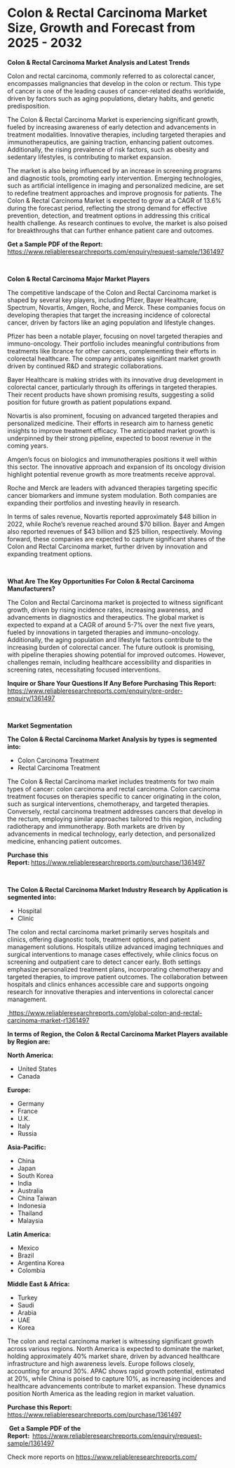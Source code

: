 <p><h1>Colon & Rectal Carcinoma Market Size, Growth and Forecast from 2025 - 2032</h1></p><p><strong>Colon & Rectal Carcinoma Market Analysis and Latest Trends</strong></p>
<p><p>Colon and rectal carcinoma, commonly referred to as colorectal cancer, encompasses malignancies that develop in the colon or rectum. This type of cancer is one of the leading causes of cancer-related deaths worldwide, driven by factors such as aging populations, dietary habits, and genetic predisposition. </p><p>The Colon & Rectal Carcinoma Market is experiencing significant growth, fueled by increasing awareness of early detection and advancements in treatment modalities. Innovative therapies, including targeted therapies and immunotherapeutics, are gaining traction, enhancing patient outcomes. Additionally, the rising prevalence of risk factors, such as obesity and sedentary lifestyles, is contributing to market expansion.</p><p>The market is also being influenced by an increase in screening programs and diagnostic tools, promoting early intervention. Emerging technologies, such as artificial intelligence in imaging and personalized medicine, are set to redefine treatment approaches and improve prognosis for patients. The Colon & Rectal Carcinoma Market is expected to grow at a CAGR of 13.6% during the forecast period, reflecting the strong demand for effective prevention, detection, and treatment options in addressing this critical health challenge. As research continues to evolve, the market is also poised for breakthroughs that can further enhance patient care and outcomes.</p></p>
<p><strong>Get a Sample PDF of the Report:&nbsp;</strong> <a href="https://www.reliableresearchreports.com/enquiry/request-sample/1361497?utm_campaign=3250&utm_medium=2&utm_source=Github&utm_content=ia&utm_term=22032025&utm_id=colon-rectal-carcinoma">https://www.reliableresearchreports.com/enquiry/request-sample/1361497</a></p>
<p>&nbsp;</p>
<p><strong>Colon & Rectal Carcinoma Major Market Players</strong></p>
<p><p>The competitive landscape of the Colon and Rectal Carcinoma market is shaped by several key players, including Pfizer, Bayer Healthcare, Spectrum, Novartis, Amgen, Roche, and Merck. These companies focus on developing therapies that target the increasing incidence of colorectal cancer, driven by factors like an aging population and lifestyle changes.</p><p>Pfizer has been a notable player, focusing on novel targeted therapies and immuno-oncology. Their portfolio includes meaningful contributions from treatments like Ibrance for other cancers, complementing their efforts in colorectal healthcare. The company anticipates significant market growth driven by continued R&D and strategic collaborations.</p><p>Bayer Healthcare is making strides with its innovative drug development in colorectal cancer, particularly through its offerings in targeted therapies. Their recent products have shown promising results, suggesting a solid position for future growth as patient populations expand.</p><p>Novartis is also prominent, focusing on advanced targeted therapies and personalized medicine. Their efforts in research aim to harness genetic insights to improve treatment efficacy. The anticipated market growth is underpinned by their strong pipeline, expected to boost revenue in the coming years.</p><p>Amgen’s focus on biologics and immunotherapies positions it well within this sector. The innovative approach and expansion of its oncology division highlight potential revenue growth as more treatments receive approval.</p><p>Roche and Merck are leaders with advanced therapies targeting specific cancer biomarkers and immune system modulation. Both companies are expanding their portfolios and investing heavily in research.</p><p>In terms of sales revenue, Novartis reported approximately $48 billion in 2022, while Roche’s revenue reached around $70 billion. Bayer and Amgen also reported revenues of $43 billion and $25 billion, respectively. Moving forward, these companies are expected to capture significant shares of the Colon and Rectal Carcinoma market, further driven by innovation and expanding treatment options.</p></p>
<p>&nbsp;</p>
<p><strong>What Are The Key Opportunities For Colon & Rectal Carcinoma Manufacturers?</strong></p>
<p><p>The Colon and Rectal Carcinoma market is projected to witness significant growth, driven by rising incidence rates, increasing awareness, and advancements in diagnostics and therapeutics. The global market is expected to expand at a CAGR of around 5-7% over the next five years, fueled by innovations in targeted therapies and immuno-oncology. Additionally, the aging population and lifestyle factors contribute to the increasing burden of colorectal cancer. The future outlook is promising, with pipeline therapies showing potential for improved outcomes. However, challenges remain, including healthcare accessibility and disparities in screening rates, necessitating focused interventions.</p></p>
<p><strong>Inquire or Share Your Questions If Any Before Purchasing This Report:</strong> <a href="https://www.reliableresearchreports.com/enquiry/pre-order-enquiry/1361497?utm_campaign=3250&utm_medium=2&utm_source=Github&utm_content=ia&utm_term=22032025&utm_id=colon-rectal-carcinoma">https://www.reliableresearchreports.com/enquiry/pre-order-enquiry/1361497</a></p>
<p>&nbsp;</p>
<p><strong>Market Segmentation</strong></p>
<p><strong>The Colon & Rectal Carcinoma Market Analysis by types is segmented into:</strong></p>
<p><ul><li>Colon Carcinoma Treatment</li><li>Rectal Carcinoma Treatment</li></ul></p>
<p><p>The Colon & Rectal Carcinoma market includes treatments for two main types of cancer: colon carcinoma and rectal carcinoma. Colon carcinoma treatment focuses on therapies specific to cancer originating in the colon, such as surgical interventions, chemotherapy, and targeted therapies. Conversely, rectal carcinoma treatment addresses cancers that develop in the rectum, employing similar approaches tailored to this region, including radiotherapy and immunotherapy. Both markets are driven by advancements in medical technology, early detection, and personalized medicine, enhancing patient outcomes.</p></p>
<p><strong>Purchase this Report:&nbsp;</strong><a href="https://www.reliableresearchreports.com/purchase/1361497?utm_campaign=3250&utm_medium=2&utm_source=Github&utm_content=ia&utm_term=22032025&utm_id=colon-rectal-carcinoma">https://www.reliableresearchreports.com/purchase/1361497</a></p>
<p>&nbsp;</p>
<p><strong>The Colon & Rectal Carcinoma Market Industry Research by Application is segmented into:</strong></p>
<p><ul><li>Hospital</li><li>Clinic</li></ul></p>
<p><p>The colon and rectal carcinoma market primarily serves hospitals and clinics, offering diagnostic tools, treatment options, and patient management solutions. Hospitals utilize advanced imaging techniques and surgical interventions to manage cases effectively, while clinics focus on screening and outpatient care to detect cancer early. Both settings emphasize personalized treatment plans, incorporating chemotherapy and targeted therapies, to improve patient outcomes. The collaboration between hospitals and clinics enhances accessible care and supports ongoing research for innovative therapies and interventions in colorectal cancer management.</p></p>
<p><a href="https://www.reliableresearchreports.com/global-colon-and-rectal-carcinoma-market-r1361497?utm_campaign=3250&utm_medium=2&utm_source=Github&utm_content=ia&utm_term=22032025&utm_id=colon-rectal-carcinoma">&nbsp;https://www.reliableresearchreports.com/global-colon-and-rectal-carcinoma-market-r1361497</a></p>
<p><strong>In terms of Region, the Colon & Rectal Carcinoma Market Players available by Region are:</strong></p>
<p>
    <p> <strong> North America: </strong>
        <ul>
            <li>United States</li>
            <li>Canada</li>
        </ul>
        </p> 
    <p> <strong> Europe: </strong>
        <ul>
            <li>Germany</li>
            <li>France</li>
            <li>U.K.</li>
            <li>Italy</li>
            <li>Russia</li>
        </ul>
        </p> 
    <p> <strong> Asia-Pacific: </strong>
        <ul>
            <li>China</li>
            <li>Japan</li>
            <li>South Korea</li>
            <li>India</li>
            <li>Australia</li>
            <li>China Taiwan</li>
            <li>Indonesia</li>
            <li>Thailand</li>
            <li>Malaysia</li>
        </ul>
        </p> 
    <p> <strong> Latin America: </strong>
        <ul>
            <li>Mexico</li>
            <li>Brazil</li>
            <li>Argentina Korea</li>
            <li>Colombia</li>
        </ul>
        </p> 
    <p> <strong> Middle East & Africa: </strong>
        <ul>
            <li>Turkey</li>
            <li>Saudi</li>
            <li>Arabia</li>
            <li>UAE</li>
            <li>Korea</li>
        </ul>
    </p>
    </p>
<p><p>The colon and rectal carcinoma market is witnessing significant growth across various regions. North America is expected to dominate the market, holding approximately 40% market share, driven by advanced healthcare infrastructure and high awareness levels. Europe follows closely, accounting for around 30%. APAC shows rapid growth potential, estimated at 20%, while China is poised to capture 10%, as increasing incidences and healthcare advancements contribute to market expansion. These dynamics position North America as the leading region in market valuation.</p></p>
<p><strong>Purchase this Report: </strong><a href="https://www.reliableresearchreports.com/purchase/1361497?utm_campaign=3250&utm_medium=2&utm_source=Github&utm_content=ia&utm_term=22032025&utm_id=colon-rectal-carcinoma">https://www.reliableresearchreports.com/purchase/1361497</a></p>
<p>&nbsp;<strong>Get a Sample PDF of the Report:&nbsp;&nbsp;</strong><a href="https://www.reliableresearchreports.com/enquiry/request-sample/1361497?utm_campaign=3250&utm_medium=2&utm_source=Github&utm_content=ia&utm_term=22032025&utm_id=colon-rectal-carcinoma">https://www.reliableresearchreports.com/enquiry/request-sample/1361497</a></p>
<p><strong></strong></p>
<p>Check more reports on <a href="https://www.reliableresearchreports.com/?utm_campaign=3250&utm_medium=2&utm_source=Github&utm_content=ia&utm_term=22032025&utm_id=colon-rectal-carcinoma">https://www.reliableresearchreports.com/</a></p>